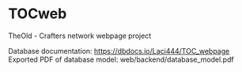 # TOCweb

TheOld - Crafters network webpage project

Database documentation: https://dbdocs.io/Laci444/TOC_webpage
Exported PDF of database model: web/backend/database_model.pdf
